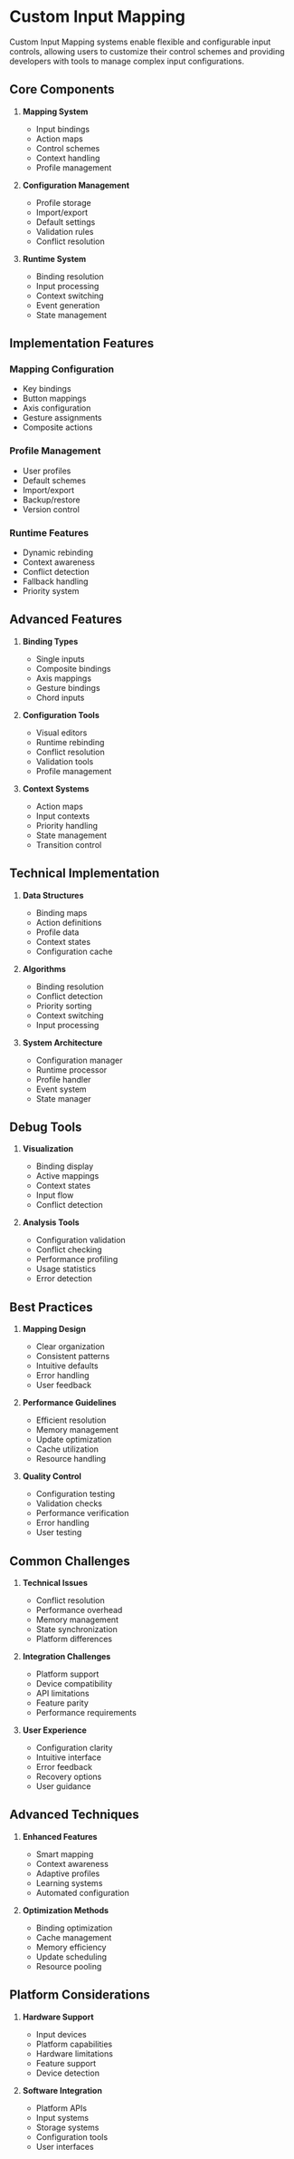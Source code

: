 # Custom Input Mapping

Custom Input Mapping systems enable flexible and configurable input controls, allowing users to customize their control schemes and providing developers with tools to manage complex input configurations.

## Core Components

1. **Mapping System**
   - Input bindings
   - Action maps
   - Control schemes
   - Context handling
   - Profile management

2. **Configuration Management**
   - Profile storage
   - Import/export
   - Default settings
   - Validation rules
   - Conflict resolution

3. **Runtime System**
   - Binding resolution
   - Input processing
   - Context switching
   - Event generation
   - State management

## Implementation Features

### Mapping Configuration
- Key bindings
- Button mappings
- Axis configuration
- Gesture assignments
- Composite actions

### Profile Management
- User profiles
- Default schemes
- Import/export
- Backup/restore
- Version control

### Runtime Features
- Dynamic rebinding
- Context awareness
- Conflict detection
- Fallback handling
- Priority system

## Advanced Features

1. **Binding Types**
   - Single inputs
   - Composite bindings
   - Axis mappings
   - Gesture bindings
   - Chord inputs

2. **Configuration Tools**
   - Visual editors
   - Runtime rebinding
   - Conflict resolution
   - Validation tools
   - Profile management

3. **Context Systems**
   - Action maps
   - Input contexts
   - Priority handling
   - State management
   - Transition control

## Technical Implementation

1. **Data Structures**
   - Binding maps
   - Action definitions
   - Profile data
   - Context states
   - Configuration cache

2. **Algorithms**
   - Binding resolution
   - Conflict detection
   - Priority sorting
   - Context switching
   - Input processing

3. **System Architecture**
   - Configuration manager
   - Runtime processor
   - Profile handler
   - Event system
   - State manager

## Debug Tools

1. **Visualization**
   - Binding display
   - Active mappings
   - Context states
   - Input flow
   - Conflict detection

2. **Analysis Tools**
   - Configuration validation
   - Conflict checking
   - Performance profiling
   - Usage statistics
   - Error detection

## Best Practices

1. **Mapping Design**
   - Clear organization
   - Consistent patterns
   - Intuitive defaults
   - Error handling
   - User feedback

2. **Performance Guidelines**
   - Efficient resolution
   - Memory management
   - Update optimization
   - Cache utilization
   - Resource handling

3. **Quality Control**
   - Configuration testing
   - Validation checks
   - Performance verification
   - Error handling
   - User testing

## Common Challenges

1. **Technical Issues**
   - Conflict resolution
   - Performance overhead
   - Memory management
   - State synchronization
   - Platform differences

2. **Integration Challenges**
   - Platform support
   - Device compatibility
   - API limitations
   - Feature parity
   - Performance requirements

3. **User Experience**
   - Configuration clarity
   - Intuitive interface
   - Error feedback
   - Recovery options
   - User guidance

## Advanced Techniques

1. **Enhanced Features**
   - Smart mapping
   - Context awareness
   - Adaptive profiles
   - Learning systems
   - Automated configuration

2. **Optimization Methods**
   - Binding optimization
   - Cache management
   - Memory efficiency
   - Update scheduling
   - Resource pooling

## Platform Considerations

1. **Hardware Support**
   - Input devices
   - Platform capabilities
   - Hardware limitations
   - Feature support
   - Device detection

2. **Software Integration**
   - Platform APIs
   - Input systems
   - Storage systems
   - Configuration tools
   - User interfaces
